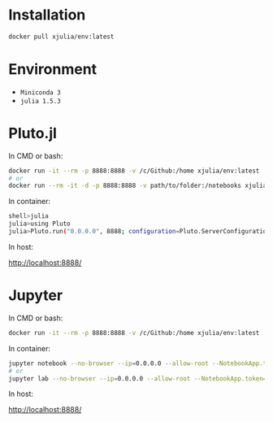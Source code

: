 # Installation

```bash
docker pull xjulia/env:latest
```

# Environment

* `Miniconda 3`
* `julia 1.5.3`

# Pluto.jl

In CMD or bash:

```bash
docker run -it --rm -p 8888:8888 -v /c/Github:/home xjulia/env:latest
# or
docker run --rm -it -d -p 8888:8888 -v path/to/folder:/notebooks xjulia/env:latest
```

In container:

```bash
shell>julia
julia>using Pluto
julia>Pluto.run("0.0.0.0", 8888; configuration=Pluto.ServerConfiguration(launch_browser=false))
```

In host:

[http://localhost:8888/](http://localhost:8888/)

# Jupyter 

In CMD or bash:

```bash
docker run -it --rm -p 8888:8888 -v /c/Github:/home xjulia/env:latest
```

In container:

```bash
jupyter notebook --no-browser --ip=0.0.0.0 --allow-root --NotebookApp.token= --notebook-dir='/home'
# or
jupyter lab --no-browser --ip=0.0.0.0 --allow-root --NotebookApp.token= --notebook-dir='/home'
```

In host:

[http://localhost:8888/](http://localhost:8888/)